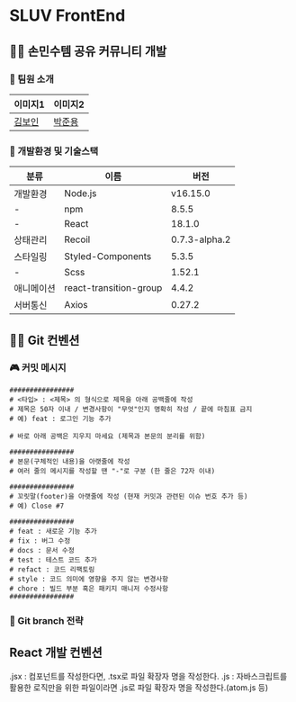 # SLUV FrontEnd

## 🤰🏻 손민수템 공유 커뮤니티 개발
### 👻 팀원 소개
|이미지1|이미지2|
|---|---|
|[김보인](https://github.com/Boin-Kau)|[박준용](https://github.com/ezenjun)|

### 🥾 개발환경 및 기술스택
|분류|이름|버전|
|---|---|---|
|개발환경|Node.js|v16.15.0|
|-|npm|8.5.5|
|-|React|18.1.0|
|상태관리|Recoil|0.7.3-alpha.2|
|스타일링|Styled-Components|5.3.5|
|-|Scss|1.52.1|
|애니메이션|react-transition-group|4.4.2|
|서버통신|Axios|0.27.2|


## 👐🏻 Git 컨벤션
### 🎮 커밋 메시지
```
################
# <타입> : <제목> 의 형식으로 제목을 아래 공백줄에 작성
# 제목은 50자 이내 / 변경사항이 "무엇"인지 명확히 작성 / 끝에 마침표 금지
# 예) feat : 로그인 기능 추가

# 바로 아래 공백은 지우지 마세요 (제목과 본문의 분리를 위함)

################
# 본문(구체적인 내용)을 아랫줄에 작성
# 여러 줄의 메시지를 작성할 땐 "-"로 구분 (한 줄은 72자 이내)

################
# 꼬릿말(footer)을 아랫줄에 작성 (현재 커밋과 관련된 이슈 번호 추가 등)
# 예) Close #7

################
# feat : 새로운 기능 추가
# fix : 버그 수정
# docs : 문서 수정
# test : 테스트 코드 추가
# refact : 코드 리팩토링
# style : 코드 의미에 영향을 주지 않는 변경사항
# chore : 빌드 부분 혹은 패키지 매니저 수정사항
################
```
  
  
### 🎹 Git branch 전략


## React 개발 컨벤션
.jsx : 컴포넌트를 작성한다면, .tsx로 파일 확장자 명을 작성한다.
.js : 자바스크립트를 활용한 로직만을 위한 파일이라면 .js로 파일 확장자 명을 작성한다.(atom.js 등)




